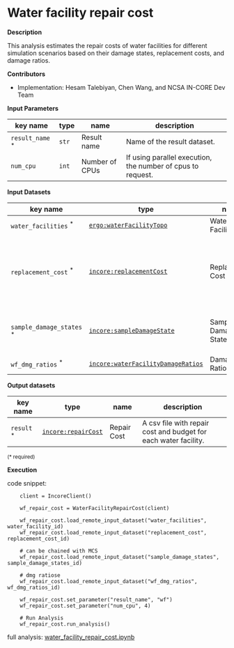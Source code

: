 # Water facility repair cost

**Description**

This analysis estimates the repair costs of water facilities for different simulation scenarios based on 
their damage states, replacement costs, and damage ratios.

**Contributors**

- Implementation: Hesam Talebiyan, Chen Wang, and NCSA IN-CORE Dev Team


**Input Parameters**

key name | type  | name | description
--- |---|---|---
`result_name` <sup>*</sup> | `str` | Result name | Name of the result dataset.
`num_cpu` | `int` | Number of CPUs | If using parallel execution, the number of cpus to request.

**Input Datasets**

key name | type | name | description
---|---|---|---
`water_facilities` <sup>*</sup> | [`ergo:waterFacilityTopo`](https://incore.ncsa.illinois.edu/semantics/api/types/ergo:waterFacilityTopo) | Water Facilities | Water Facilities.
`replacement_cost` <sup>*</sup> | [`incore:replacementCost`](https://incore.ncsa.illinois.edu/semantics/api/types/incore:replacementCost) | Replacement Cost | Repair cost of the node in the complete damage state (= Replacement cost).
`sample_damage_states` <sup>*</sup> | [`incore:sampleDamageState`](https://incore.ncsa.illinois.edu/semantics/api/types/incore:sampleDamageState) | Sample Damage States | Sample damage states from Monte Carlo Simulation.
`wf_dmg_ratios` <sup>*</sup> | [`incore:waterFacilityDamageRatios`](https://incore.ncsa.illinois.edu/semantics/api/types/incore:waterFacilityDamageRatios) | Damage Ratios Table | Damage Ratios Table.

**Output datasets** 

key name | type | name | description
---|---|---|---
`result` <sup>*</sup> | [`incore:repairCost`](https://incore.ncsa.illinois.edu/semantics/api/types/incore:repairCost) | Repair Cost | A csv file with repair cost and budget for each water facility.

<small>(* required)</small>

**Execution**

code snippet:

```
    client = IncoreClient()
    
    wf_repair_cost = WaterFacilityRepairCost(client)

    wf_repair_cost.load_remote_input_dataset("water_facilities", water_facility_id)
    wf_repair_cost.load_remote_input_dataset("replacement_cost", replacement_cost_id)

    # can be chained with MCS
    wf_repair_cost.load_remote_input_dataset("sample_damage_states", sample_damage_states_id)

    # dmg ratiose
    wf_repair_cost.load_remote_input_dataset("wf_dmg_ratios", wf_dmg_ratios_id)

    wf_repair_cost.set_parameter("result_name", "wf")
    wf_repair_cost.set_parameter("num_cpu", 4)

    # Run Analysis
    wf_repair_cost.run_analysis()
```

full analysis: [water_facility_repair_cost.ipynb](https://github.com/IN-CORE/incore-docs/blob/main/notebooks/water_facility_repair_cost.ipynb)
